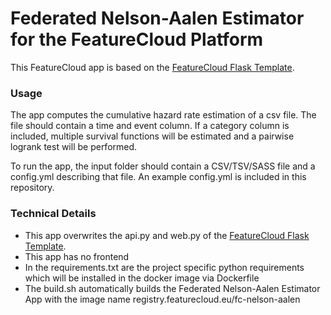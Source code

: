 # Federated Nelson-Aalen Estimator for the FeatureCloud Platform

This FeatureCloud app is based on the [FeatureCloud Flask Template](https://github.com/FeatureCloud/flask_template).

### Usage

The app computes the cumulative hazard rate estimation of a csv file. The file should contain a time and event column. If a
category column is included, multiple survival functions will be estimated and a pairwise logrank test will be
performed.

To run the app, the input folder should contain a CSV/TSV/SASS file and a config.yml describing that file.
An example config.yml is included in this repository. 


### Technical Details

- This app overwrites the api.py and web.py of
  the [FeatureCloud Flask Template](https://github.com/FeatureCloud/flask_template).
- This app has no frontend
- In the requirements.txt are the project specific python requirements which will be installed in the docker image via
  Dockerfile
- The build.sh automatically builds the Federated Nelson-Aalen Estimator App with the image name registry.featurecloud.eu/fc-nelson-aalen
 